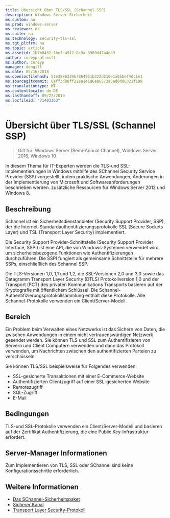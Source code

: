 ```yaml
---
title: Übersicht über TLS/SSL (Schannel SSP)
description: Windows Server-Sicherheit
ms.custom: na
ms.prod: windows-server
ms.reviewer: na
ms.suite: na
ms.technology: security-tls-ssl
ms.tgt_pltfrm: na
ms.topic: article
ms.assetid: 1b7b0432-1bef-4912-8c9a-8989d47a4da9
author: coreyp-at-msft
ms.author: coreyp
manager: dongill
ms.date: 05/16/2018
ms.openlocfilehash: 51e3886339b7864951b322d210e1a05bef4dc1e1
ms.sourcegitcommit: 6aff3d88ff22ea141a6ea6572a5ad8dd6321f199
ms.translationtype: MT
ms.contentlocale: de-DE
ms.lasthandoff: 09/27/2019
ms.locfileid: "71403363"
---
```

# <a name="tlsssl-overview-schannel-ssp"></a>Übersicht über TLS/SSL (Schannel SSP)

>Gilt für: Windows Server (Semi-Annual Channel), Windows Server 2016, Windows 10

In diesem Thema für IT-Experten werden die TLS-und SSL-Implementierungen in Windows mithilfe des SChannel Security Service Provider (SSP) vorgestellt, indem praktische Anwendungen, Änderungen in der Implementierung von Microsoft und Softwareanforderungen beschrieben werden. zusätzliche Ressourcen für Windows Server 2012 und Windows 8.

## <a name="BKMK_OVER"></a>Beschreibung
Schannel ist ein Sicherheitsdienstanbieter (Security Support Provider, SSP), der die Internet-Standardauthentifizierungsprotokolle SSL (Secure Sockets Layer) und TSL (Transport Layer Security) implementiert.

Die Security Support Provider-Schnittstelle (Security Support Provider Interface, SSPI) ist eine API, die von Windows-Systemen verwendet wird, um sicherheitsbezogene Funktionen wie Authentifizierungen durchzuführen. Die SSPI fungiert als gemeinsame Schnittstelle für mehrere SSPs, einschließlich des Schannel SSP.

Die TLS-Versionen 1,0, 1,1 und 1,2, die SSL-Versionen 2,0 und 3,0 sowie das Datagramm Transport Layer Security \(DTLS\) Protokollversion 1,0 und der Transport \(PCT\) des privaten Kommunikations Transports basieren auf der Kryptografie mit öffentlichem Schlüssel. Die Schannel-Authentifizierungsprotokollsammlung enthält diese Protokolle. Alle Schannel-Protokolle verwenden ein Client/Server-Modell.

## <a name="BKMK_APP"></a>Bereich
Ein Problem beim Verwalten eines Netzwerks ist das Sichern von Daten, die zwischen Anwendungen in einem nicht vertrauenswürdigen Netzwerk gesendet werden. Sie können TLS und SSL zum Authentifizieren von Servern und Client Computern verwenden und dann das Protokoll verwenden, um Nachrichten zwischen den authentifizierten Parteien zu verschlüsseln.

Sie können TLS/SSL beispielsweise für Folgendes verwenden:

-   SSL-gesicherte Transaktionen mit einer E-Commerce-Website
-   Authentifizierten Clientzugriff auf einer SSL-gesicherten Website
-   Remotezugriff
-   SQL-Zugriff
-   E-Mail

## <a name="BKMK_SOFT"></a>Bedingungen
TLS-und SSL-Protokolle verwenden ein Client/Server-Modell und basieren auf der Zertifikat Authentifizierung, die eine Public Key-Infrastruktur erfordert.

## <a name="BKMK_INSTALL"></a>Server-Manager Informationen
Zum Implementieren von TLS, SSL oder SChannel sind keine Konfigurationsschritte erforderlich.

## <a name="see-also"></a>Weitere Informationen ##

-   [Das SChannel-Sicherheitspaket](https://docs.microsoft.com/windows/desktop/com/schannel)
-   [Sicherer Kanal](https://docs.microsoft.com/windows/desktop/SecAuthN/secure-channel)
-   [Transport Layer Security-Protokoll](https://docs.microsoft.com/windows/desktop/SecAuthN/transport-layer-security-protocol)
